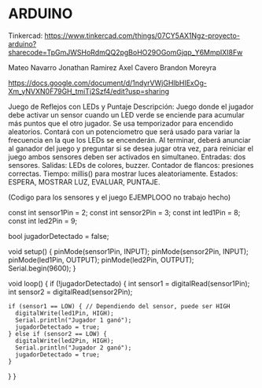# ARDUINO

Tinkercad:
https://www.tinkercad.com/things/07CY5AX1Ngz-proyecto-arduino?sharecode=TpGmJWSHoRdmQQ2pgBoHO29OGomGjqp_Y6MmpIXI8Fw

Mateo Navarro 
Jonathan Ramirez
Axel Cavero
Brandon Moreyra

https://docs.google.com/document/d/1ndyrVWjGHlbHIExOg-Xm_yNVXN0F79GH_tmiTj2Szf4/edit?usp=sharing

Juego de Reflejos con LEDs y Puntaje
Descripción:
Juego donde el jugador debe activar un sensor cuando un LED verde se enciende para acumular más puntos que el otro jugador. Se usa temporizador para encendido aleatorios. Contará con un potenciometro que será usado para variar la frecuencia en la que los LEDs se encenderán. Al terminar, deberá anunciar al ganador del juego y preguntar si se desea jugar otra vez, para reiniciar el juego ambos sensores deben ser activados en simultaneo.
Entradas: dos sensores.
Salidas: LEDs de colores, buzzer.
Contador de flancos: presiones correctas.
Tiempo: millis() para mostrar luces aleatoriamente.
Estados: ESPERA, MOSTRAR LUZ, EVALUAR, PUNTAJE.

(Codigo para los sensores y el juego EJEMPLOOO no trabajo hecho)

const int sensor1Pin = 2;
const int sensor2Pin = 3;
const int led1Pin = 8;
const int led2Pin = 9;

bool jugadorDetectado = false;

void setup() {
  pinMode(sensor1Pin, INPUT);
  pinMode(sensor2Pin, INPUT);
  pinMode(led1Pin, OUTPUT);
  pinMode(led2Pin, OUTPUT);
  Serial.begin(9600);
}

void loop() {
  if (!jugadorDetectado) {
    int sensor1 = digitalRead(sensor1Pin);
    int sensor2 = digitalRead(sensor2Pin);

    if (sensor1 == LOW) { // Dependiendo del sensor, puede ser HIGH
      digitalWrite(led1Pin, HIGH);
      Serial.println("Jugador 1 ganó");
      jugadorDetectado = true;
    } else if (sensor2 == LOW) {
      digitalWrite(led2Pin, HIGH);
      Serial.println("Jugador 2 ganó");
      jugadorDetectado = true;
    }
  }
}


